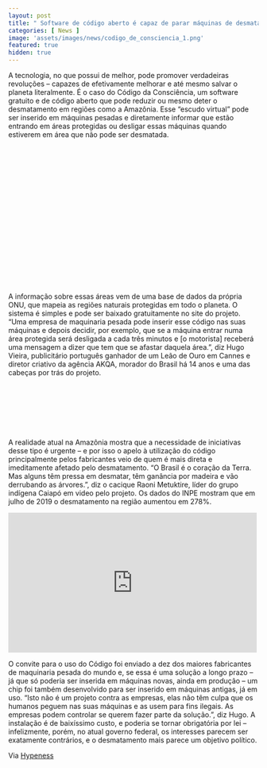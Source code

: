 ```yaml
---
layout: post
title: " Software de código aberto é capaz de parar máquinas de desmatamento em áreas protegidas"
categories: [ News ]
image: 'assets/images/news/codigo_de_consciencia_1.png'
featured: true
hidden: true
---
```


A tecnologia, no que possui de melhor, pode promover verdadeiras revoluções – capazes de efetivamente melhorar e até mesmo salvar o planeta literalmente. É o caso do Código da Consciência, um software gratuito e de código aberto que pode reduzir ou mesmo deter o desmatamento em regiões como a Amazônia. Esse “escudo virtual” pode ser inserido em máquinas pesadas e diretamente informar que estão entrando em áreas protegidas ou desligar essas máquinas quando estiverem em área que não pode ser desmatada.

<!-- QUADRADO -->
<script async src="//pagead2.googlesyndication.com/pagead/js/adsbygoogle.js"></script>
<ins class="adsbygoogle"
style="display:inline-block;width:336px;height:280px"
data-ad-client="ca-pub-2838251107855362"
data-ad-slot="5351066970"></ins>
<script>
(adsbygoogle = window.adsbygoogle || []).push({});
</script>

A informação sobre essas áreas vem de uma base de dados da própria ONU, que mapeia as regiões naturais protegidas em todo o planeta. O sistema é simples e pode ser baixado gratuitamente no site do projeto. “Uma empresa de maquinaria pesada pode inserir esse código nas suas máquinas e depois decidir, por exemplo, que se a máquina entrar numa área protegida será desligada a cada três minutos e [o motorista] receberá uma mensagem a dizer que tem que se afastar daquela área.”, diz Hugo Vieira, publicitário português ganhador de um Leão de Ouro em Cannes e diretor criativo da agência AKQA, morador do Brasil há 14 anos e uma das cabeças por trás do projeto.

<!-- MINI ANÚNCIO -->
<script async src="//pagead2.googlesyndication.com/pagead/js/adsbygoogle.js"></script>
<!-- Games Root -->
<ins class="adsbygoogle"
style="display:inline-block;width:730px;height:95px"
data-ad-client="ca-pub-2838251107855362"
data-ad-slot="5351066970"></ins>
<script>
(adsbygoogle = window.adsbygoogle || []).push({});
</script>

A realidade atual na Amazônia mostra que a necessidade de iniciativas desse tipo é urgente – e por isso o apelo à utilização do código principalmente pelos fabricantes veio de quem é mais direta e imeditamente afetado pelo desmatamento. “O Brasil é o coração da Terra. Mas alguns têm pressa em desmatar, têm ganância por madeira e vão derrubando as árvores.”, diz o cacique Raoni Metuktire, líder do grupo indígena Caiapó em video pelo projeto. Os dados do INPE mostram que em julho de 2019 o desmatamento na região aumentou em 278%.

<!-- RETANGULO LARGO 2 -->
<script async src="//pagead2.googlesyndication.com/pagead/js/adsbygoogle.js"></script>
<ins class="adsbygoogle"
style="display:block; text-align:center;"
data-ad-layout="in-article"
data-ad-format="fluid"
data-ad-client="ca-pub-2838251107855362"
data-ad-slot="8549252987"></ins>
<script>
(adsbygoogle = window.adsbygoogle || []).push({});
</script>

<iframe width="500" height="281" src="https://www.youtube.com/embed/Ef1zfo65w4g" frameborder="0" allow="accelerometer; autoplay; encrypted-media; gyroscope; picture-in-picture" allowfullscreen></iframe>

<!-- RETANGULO LARGO -->
<script async src="https://pagead2.googlesyndication.com/pagead/js/adsbygoogle.js"></script>
<!-- Informat -->
<ins class="adsbygoogle"
style="display:block"
data-ad-client="ca-pub-2838251107855362"
data-ad-slot="2327980059"
data-ad-format="auto"
data-full-width-responsive="true"></ins>
<script>
(adsbygoogle = window.adsbygoogle || []).push({});
</script>

O convite para o uso do Código foi enviado a dez dos maiores fabricantes de maquinaria pesada do mundo e, se essa é uma solução a longo prazo – já que só poderia ser inserida em máquinas novas, ainda em produção – um chip foi também desenvolvido para ser inserido em máquinas antigas, já em uso. “Isto não é um projeto contra as empresas, elas não têm culpa que os humanos peguem nas suas máquinas e as usem para fins ilegais. As empresas podem controlar se querem fazer parte da solução.”, diz Hugo. A instalação é de baixíssimo custo, e poderia se tornar obrigatória por lei – infelizmente, porém, no atual governo federal, os interesses parecem ser exatamente contrários, e o desmatamento mais parece um objetivo político.

Via [Hypeness](https://www.hypeness.com.br/2019/09/software-de-codigo-aberto-e-capaz-de-parar-maquinas-de-desmatamento-em-areas-protegidas/)
